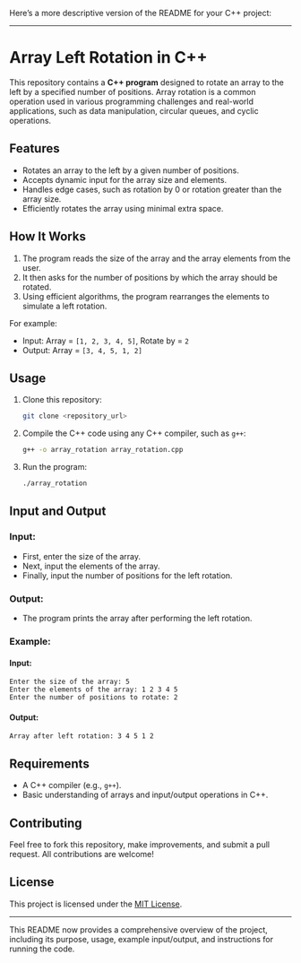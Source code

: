 

Here’s a more descriptive version of the README for your C++ project:

---

# Array Left Rotation in C++

This repository contains a **C++ program** designed to rotate an array to the left by a specified number of positions. Array rotation is a common operation used in various programming challenges and real-world applications, such as data manipulation, circular queues, and cyclic operations.

## Features
- Rotates an array to the left by a given number of positions.
- Accepts dynamic input for the array size and elements.
- Handles edge cases, such as rotation by 0 or rotation greater than the array size.
- Efficiently rotates the array using minimal extra space.

## How It Works
1. The program reads the size of the array and the array elements from the user.
2. It then asks for the number of positions by which the array should be rotated.
3. Using efficient algorithms, the program rearranges the elements to simulate a left rotation.

For example:
- Input: Array = `[1, 2, 3, 4, 5]`, Rotate by = `2`
- Output: Array = `[3, 4, 5, 1, 2]`

## Usage
1. Clone this repository:
   ```bash
   git clone <repository_url>
   ```
2. Compile the C++ code using any C++ compiler, such as `g++`:
   ```bash
   g++ -o array_rotation array_rotation.cpp
   ```
3. Run the program:
   ```bash
   ./array_rotation
   ```

## Input and Output
### Input:
- First, enter the size of the array.
- Next, input the elements of the array.
- Finally, input the number of positions for the left rotation.

### Output:
- The program prints the array after performing the left rotation.

### Example:
#### Input:
```
Enter the size of the array: 5
Enter the elements of the array: 1 2 3 4 5
Enter the number of positions to rotate: 2
```

#### Output:
```
Array after left rotation: 3 4 5 1 2
```

## Requirements
- A C++ compiler (e.g., `g++`).
- Basic understanding of arrays and input/output operations in C++.

## Contributing
Feel free to fork this repository, make improvements, and submit a pull request. All contributions are welcome!

## License
This project is licensed under the [MIT License](LICENSE).

---

This README now provides a comprehensive overview of the project, including its purpose, usage, example input/output, and instructions for running the code.